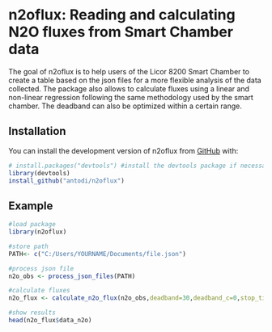 
# n2oflux: Reading and calculating N2O fluxes from Smart Chamber data

<!-- badges: start -->
<!-- badges: end -->

The goal of n2oflux is to help users of the Licor 8200 Smart Chamber to create a table based on the json files for a more flexible analysis of the data collected. The package also allows to calculate fluxes using a linear and non-linear regression following the same methodology used by the smart chamber. The deadband can also be optimized within a certain range.

## Installation

You can install the development version of n2oflux from [GitHub](https://github.com/) with:


``` r
# install.packages("devtools") #install the devtools package if necessary
library(devtools)
install_github("antodi/n2oflux")
```

## Example

``` r
#load package
library(n2oflux)

#store path
PATH<- c("C:/Users/YOURNAME/Documents/file.json")

#process json file
n2o_obs <- process_json_files(PATH)

#calculate fluxes
n2o_flux <- calculate_n2o_flux(n2o_obs,deadband=30,deadband_c=0,stop_time_ag=120,offset_k="json",opt_db="no")

#show results
head(n2o_flux$data_n2o)
```

